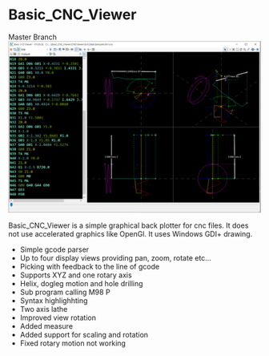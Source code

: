# Basic_CNC_Viewer
Master Branch
![Screenshot](/Sample.png?raw=true)

Basic_CNC_Viewer is a simple graphical back plotter for cnc files.
It does not use accelerated graphics like OpenGl. It uses Windows GDI+ drawing.

* Simple gcode parser
* Up to four display views providing pan, zoom, rotate etc...
* Picking with feedback to the line of gcode
* Supports XYZ and one rotary axis
* Helix, dogleg motion and hole drilling
* Sub program calling M98 P
* Syntax highlighhting
* Two axis lathe
* Improved view rotation
* Added measure
* Added support for scaling and rotation
* Fixed rotary motion not working

